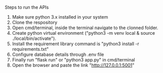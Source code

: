 Steps to run the APIs
1) Make sure python 3.x installed in your system
2) Clone the respository
3) Open cmd/terminal, inside the terminal navigate to the clonned folder.
4) Create python virtual environment ("python3 -m venv local & source ./local/bin/activate").
5) Install the requirement library command is "python3 install -r requirements.txt"
6) Configure database details through .env file
7) Finally run "flask run" or "python3 app.py" in cmd/terminal
8) Open the browser and paste the link "http://127.0.0.1:5001"
